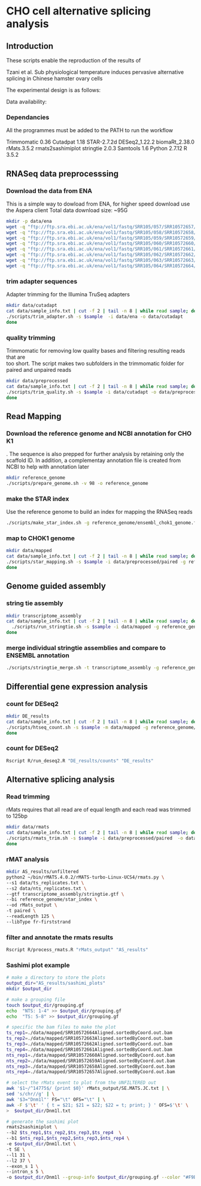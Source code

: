 # CHO cell alternative splicing analysis
## Introduction
These scripts  enable the reproduction of the results of

Tzani et al. Sub physiological temperature induces pervasive alternative splicing in Chinese hamster ovary cells

The experimental design is as follows:

Data availability:

### Dependancies
All the programmes must be added to the PATH to run the workflow

Trimmomatic 0.36
Cutadpat 1.18
STAR-2.7.2d
DESeq2_1.22.2
biomaRt_2.38.0
rMats.3.5.2
rmats2sashimiplot
stringtie 2.0.3
Samtools 1.6
Python 2.7.12
R 3.5.2


## RNASeq data preprocesssing
### Download the data from ENA
This is a simple way to dowload from ENA, for higher speed download use the
Aspera client
Total data download size: ~95G
```bash
mkdir -p data/ena
wget -q "ftp://ftp.sra.ebi.ac.uk/ena/vol1/fastq/SRR105/057/SRR10572657/*" -P data/ena || { handle ; error ; }&
wget -q "ftp://ftp.sra.ebi.ac.uk/ena/vol1/fastq/SRR105/058/SRR10572658/*" -P data/ena || { handle ; error ; }&
wget -q "ftp://ftp.sra.ebi.ac.uk/ena/vol1/fastq/SRR105/059/SRR10572659/*" -P data/ena || { handle ; error ; }&
wget -q "ftp://ftp.sra.ebi.ac.uk/ena/vol1/fastq/SRR105/060/SRR10572660/*" -P data/ena || { handle ; error ; }&
wget -q "ftp://ftp.sra.ebi.ac.uk/ena/vol1/fastq/SRR105/061/SRR10572661/*" -P data/ena || { handle ; error ; }&
wget -q "ftp://ftp.sra.ebi.ac.uk/ena/vol1/fastq/SRR105/062/SRR10572662/*" -P data/ena || { handle ; error ; }&
wget -q "ftp://ftp.sra.ebi.ac.uk/ena/vol1/fastq/SRR105/063/SRR10572663/*" -P data/ena || { handle ; error ; }&
wget -q "ftp://ftp.sra.ebi.ac.uk/ena/vol1/fastq/SRR105/064/SRR10572664/*" -P data/ena || { handle ; error ; }
```
### trim adapter sequences
Adapter trimming for the Illumina TruSeq adapters
```bash
mkdir data/cutadapt
cat data/sample_info.txt | cut -f 2 | tail -n 8 | while read sample; do
./scripts/trim_adapter.sh -s $sample  -i data/ena -o data/cutadapt
done
```
### quality trimming
Trimmomatic for removing low quality bases and filtering resulting reads that are  
too short. The script makes two subfolders in the trimmomatic folder for paired and unpaired reads  
```bash
mkdir data/preprocessed
cat data/sample_info.txt | cut -f 2 | tail -n 8 | while read sample; do
./scripts/trim_quality.sh -s $sample -i data/cutadapt -o data/preprocessed -p 32
done
```
## Read Mapping
### Download the reference genome and NCBI annotation for CHO K1
. The sequence is also prepped for further analysis by retaining only the scaffold ID.
In addition, a complementay annotation file is created from NCBI to help with annotation later
```bash
mkdir reference_genome
./scripts/prepare_genome.sh -v 98 -o reference_genome
```
### make the STAR index
Use the reference genome to build an index for mapping the RNASeq reads
```bash
./scripts/make_star_index.sh -g reference_genome/ensembl_chok1_genome.fa -a reference_genome/ensembl_chok1_genome.gtf -p 32 -d reference_genome
```

### map to CHOK1 genome
```bash
mkdir data/mapped
cat data/sample_info.txt | cut -f 2 | tail -n 8 | while read sample; do
./scripts/star_mapping.sh -s $sample -i data/preprocessed/paired -g reference_genome/star_index -o data/mapped -p 32
done
```

## Genome guided assembly
### string tie assembly
```bash
mkdir transcriptome_assembly
cat data/sample_info.txt | cut -f 2 | tail -n 8 | while read sample; do
  ./scripts/run_stringtie.sh -s $sample -i data/mapped -g reference_genome/ensembl_chok1_genome.gtf -o transcriptome_assembly -p 32
done
```

### merge individual stringtie assemblies and compare to ENSEMBL annotation
```bash
./scripts/stringtie_merge.sh -t transcriptome_assembly -g reference_genome/ensembl_chok1_genome.gtf -r reference_genome
```

## Differential gene expression analysis
### count for DESeq2
```bash
mkdir DE_results
cat data/sample_info.txt | cut -f 2 | tail -n 8 | while read sample; do
./scripts/htseq_count.sh -s $sample -m data/mapped -g reference_genome/ensembl_chok1_genome.gtf -o DE_results&
done
```

### count for DESeq2
```bash
Rscript R/run_deseq2.R "DE_results/counts" "DE_results"
```
## Alternative splicing analysis
### Read trimming
rMats requires that all read are of equal length and each read was trimmed to 125bp
```bash
mkdir data/rmats
cat data/sample_info.txt | cut -f 2 | tail -n 8 | while read sample; do
./scripts/rmats_trim.sh -s $sample -i data/preprocessed/paired  -o data/rmats
done
```

### rMAT analysis
```bash
mkdir AS_results/unfiltered
python2 ~/bin/rMATS.4.0.2/rMATS-turbo-Linux-UCS4/rmats.py \
--s1 data/ts_replicates.txt \
--s2 data/nts_replicates.txt \
--gtf transcriptome_assembly/stringtie.gtf \
--bi reference_genome/star_index \
--od rMats_output \
-t paired \
--readLength 125 \
--libType fr-firststrand
```

### filter and annotate the rmats results
```bash
Rscript R/process_rmats.R "rMats_output" "AS_results"
```
### Sashimi plot example

```bash
# make a directory to store the plots
output_dir="AS_results/sashimi_plots"
mkdir $output_dir

# make a grouping file
touch $output_dir/grouping.gf
echo  "NTS: 1-4" >> $output_dir/grouping.gf
echo  "TS: 5-8" >> $output_dir/grouping.gf

# specific the bam files to make the plot
ts_rep1=./data/mapped/SRR10572664Aligned.sortedByCoord.out.bam
ts_rep2=./data/mapped/SRR10572663Aligned.sortedByCoord.out.bam
ts_rep3=./data/mapped/SRR10572662Aligned.sortedByCoord.out.bam
ts_rep4=./data/mapped/SRR10572661Aligned.sortedByCoord.out.bam
nts_rep1=./data/mapped/SRR10572660Aligned.sortedByCoord.out.bam
nts_rep2=./data/mapped/SRR10572659Aligned.sortedByCoord.out.bam
nts_rep3=./data/mapped/SRR10572658Aligned.sortedByCoord.out.bam
nts_rep4=./data/mapped/SRR10572657Aligned.sortedByCoord.out.bam

# select the rMats event to plot from the UNFILTERED out
awk '$1~/^14775$/ {print $0}' rMats_output/SE.MATS.JC.txt | \
sed 's/chr//g' | \
awk '$3="Dnm1l"' FS="\t" OFS="\t" | \
awk -F $'\t' ' { t = $21; $21 = $22; $22 = t; print; } ' OFS=$'\t' \
>  $output_dir/Dnm1l.txt

# generate the sashimi plot
rmats2sashimiplot \
--b2 $ts_rep1,$ts_rep2,$ts_rep3,$ts_rep4  \
--b1 $nts_rep1,$nts_rep2,$nts_rep3,$nts_rep4 \
-e $output_dir/Dnm1l.txt \
-t SE \
--l1 31 \
--l2 37 \
--exon_s 1 \
--intron_s 5 \
-o $output_dir/Dnm1l --group-info $output_dir/grouping.gf --color "#F9B288","#A2D9F9"
```
